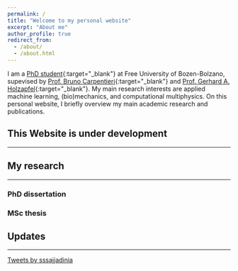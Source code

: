 ```yaml
---
permalink: /
title: "Welcome to my personal website"
excerpt: "About me"
author_profile: true
redirect_from: 
  - /about/
  - /about.html
---
```

I am a [PhD student](https://www.unibz.it/en/faculties/computer-science/phd-computer-science/phd-students/phd/42428-seyed-shayan-sajjadinia){:target="_blank"} at Free University of Bozen-Bolzano, supevised by [Prof. Bruno Carpentieri](https://www.unibz.it/en/faculties/computer-science/academic-staff/person/38064-bruno-carpentieri){:target="_blank"} and [Prof. Gerhard A. Holzapfel](https://www.biomech.tugraz.at/){:target="_blank"}. My main research interests are applied machine learning, (bio)mechanics, and computational multiphysics.
On this personal website, I briefly overview my main academic research and publications.


## This Website is under development
------

## My research
------


### PhD dissertation

### MSc thesis

## Updates
-------
<div style="width: 50%; height:auto;align-items: center;"> <a class="twitter-timeline" href="https://twitter.com/sssajjadinia?ref_src=twsrc%5Etfw">Tweets by sssajjadinia</a> <script async src="https://platform.twitter.com/widgets.js" charset="utf-8"></script></div>